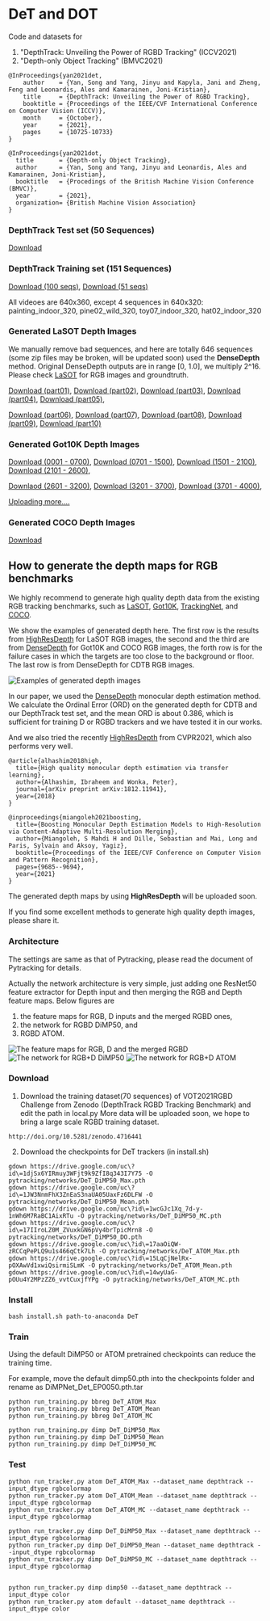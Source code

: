 # DeT and DOT
Code and datasets for 

1) "DepthTrack: Unveiling the Power of RGBD Tracking" (ICCV2021)
2) "Depth-only Object Tracking" (BMVC2021)

```
@InProceedings{yan2021det,
    author    = {Yan, Song and Yang, Jinyu and Kapyla, Jani and Zheng, Feng and Leonardis, Ales and Kamarainen, Joni-Kristian},
    title     = {DepthTrack: Unveiling the Power of RGBD Tracking},
    booktitle = {Proceedings of the IEEE/CVF International Conference on Computer Vision (ICCV)},
    month     = {October},
    year      = {2021},
    pages     = {10725-10733}
}

@InProceedings{yan2021dot,
  title       = {Depth-only Object Tracking},
  author      = {Yan, Song and Yang, Jinyu and Leonardis, Ales and Kamarainen, Joni-Kristian},
  booktitle   = {Procedings of the British Machine Vision Conference (BMVC)},
  year        = {2021},
  organization= {British Machine Vision Association}
}
```


### DepthTrack Test set (50 Sequences) 
[Download](https://doi.org/10.5281/zenodo.5792146)

### DepthTrack Training set (151 Sequences)
[Download (100 seqs)](https://doi.org/10.5281/zenodo.5794115),  [Download (51 seqs)](https://doi.org/10.5281/zenodo.5794125)

All videoes are 640x360, except 4 sequences in 640x320: painting_indoor_320, pine02_wild_320, toy07_indoor_320, hat02_indoor_320

### Generated LaSOT Depth Images
We manually remove bad sequences, and here are totally 646 sequences (some zip files may be broken, will be updated soon) used the **DenseDepth** method. 
Original DenseDepth outputs are in range [0, 1.0], we multiply 2^16.
Please check [LaSOT](http://vision.cs.stonybrook.edu/~lasot/) for RGB images and groundtruth.

[Download (part01)](https://doi.org/10.5281/zenodo.5482985),
[Download (part02)](https://doi.org/10.5281/zenodo.5484168), 
[Download (part03)](https://doi.org/10.5281/zenodo.5493447),
[Download (part04)](https://doi.org/10.5281/zenodo.5493615),
[Download (part05)](https://doi.org/10.5281/zenodo.5494482),


[Download (part06)](https://doi.org/10.5281/zenodo.5494485),
[Download (part07)](https://doi.org/10.5281/zenodo.5495242),
[Download (part08)](https://doi.org/10.5281/zenodo.5495246),
[Download (part09)](https://doi.org/10.5281/zenodo.5495249),
[Download (part10)](https://doi.org/10.5281/zenodo.5495255)

### Generated Got10K Depth Images

[Download (0001 - 0700)](https://doi.org/10.5281/zenodo.5799060), 
[Download (0701 - 1500)](https://doi.org/10.5281/zenodo.5799074), 
[Download (1501 - 2100)](https://doi.org/10.5281/zenodo.5799086),
[Download (2101 - 2600)](https://doi.org/10.5281/zenodo.5799712),

[Downlaod (2601 - 3200)](https://doi.org/10.5281/zenodo.5799718),
[Download (3201 - 3700)](https://doi.org/10.5281/zenodo.5801175),
[Download (3701 - 4000)](https://doi.org/10.5281/zenodo.5801182),
<!-- [Download (4001 - 4300)](), -->

<!-- [Download (4301 - 4500)](),
[Downlaod (4501 - 4800)](),
[Download (4801 - 5200)](),
[Download (5201 - 5500)](),
[Downlaod (5501 - 5800)](),
[Download (5801 - 5990)](),
[Download (5991 - 6200)](),
[Download (6201 - 6400)](),
[Downlaod (6401 - 6700)](),
[Download (6701 - 7200)](),
[Download (7201 - 7600)](),
[Download (7601 - 8000)](), -->

[Uploading more....]()

### Generated COCO Depth Images
[Download](https://doi.org/10.5281/zenodo.5795270)

## How to generate the depth maps for RGB benchmarks
We highly recommend to generate high quality depth data from the existing RGB tracking benchmarks,
such as [LaSOT](http://vision.cs.stonybrook.edu/~lasot/),
[Got10K](http://got-10k.aitestunion.com/),
[TrackingNet](https://tracking-net.org/), and
[COCO](https://cocodataset.org/#home).

We show the examples of generated depth here.
The first row is the results from [HighResDepth](http://yaksoy.github.io/highresdepth/) for LaSOT RGB images,
the second and the third are from [DenseDepth](https://github.com/ialhashim/DenseDepth) for Got10K and COCO RGB images,
the forth row is for the failure cases in which the targets are too close to the background or floor.
The last row is from DenseDepth for CDTB RGB images.

![Examples of generated depth images](imgs/generated_depth.png)

In our paper, we used the [DenseDepth](https://github.com/ialhashim/DenseDepth) monocular depth estimation method.
We calculate the Ordinal Error (ORD) on the generated depth for CDTB and our DepthTrack test set, and the mean ORD is about 0.386, which is sufficient for training D or RGBD trackers and we have tested it in our works.

And we also tried the recently [HighResDepth](http://yaksoy.github.io/highresdepth/) from CVPR2021, which also performs very well.

```
@article{alhashim2018high,
  title={High quality monocular depth estimation via transfer learning},
  author={Alhashim, Ibraheem and Wonka, Peter},
  journal={arXiv preprint arXiv:1812.11941},
  year={2018}
}

@inproceedings{miangoleh2021boosting,
  title={Boosting Monocular Depth Estimation Models to High-Resolution via Content-Adaptive Multi-Resolution Merging},
  author={Miangoleh, S Mahdi H and Dille, Sebastian and Mai, Long and Paris, Sylvain and Aksoy, Yagiz},
  booktitle={Proceedings of the IEEE/CVF Conference on Computer Vision and Pattern Recognition},
  pages={9685--9694},
  year={2021}
}
```


The generated depth maps by using **HighResDepth** will be uploaded soon.

If you find some excellent methods to generate high quality depth images, please share it.

### Architecture
The settings are same as that of Pytracking, please read the document of Pytracking for details.

Actually the network architecture is very simple, just adding one ResNet50 feature extractor for Depth input and then merging the RGB and Depth feature maps.
Below figures are
1) the feature maps for RGB, D inputs and the merged RGBD ones,
2) the network for RGBD DiMP50, and
3) RGBD ATOM.

![The feature maps for RGB, D and the merged RGBD](imgs/fig_featuremaps.png)
![The network for RGB+D DiMP50](imgs/figure_for_RGBD_DiMP50.png)
![The network for RGB+D ATOM](imgs/figure_for_RGBD_ATOM.png)


### Download
1) Download the training dataset(70 sequences) of VOT2021RGBD Challenge from Zenodo (DepthTrack RGBD Tracking Benchmark) and edit the path in local.py
More data will be uploaded soon, we hope to bring a large scale RGBD training dataset.
```
http://doi.org/10.5281/zenodo.4716441
```

2) Download the checkpoints for DeT trackers (in install.sh)
```
gdown https://drive.google.com/uc\?id\=1djSx6YIRmuy3WFjt9k9ZfI8q343I7Y75 -O pytracking/networks/DeT_DiMP50_Max.pth
gdown https://drive.google.com/uc\?id\=1JW3NnmFhX3ZnEaS3naUA05UaxFz6DLFW -O pytracking/networks/DeT_DiMP50_Mean.pth
gdown https://drive.google.com/uc\?id\=1wcGJc1Xq_7d-y-1nWh6M7RaBC1AixRTu -O pytracking/networks/DeT_DiMP50_MC.pth
gdown https://drive.google.com/uc\?id\=17IIroLZ0M_ZVuxkGN6pVy4brTpicMrn8 -O pytracking/networks/DeT_DiMP50_DO.pth
gdown https://drive.google.com/uc\?id\=17aaOiQW-zRCCqPePLQ9u1s466qCtk7Lh -O pytracking/networks/DeT_ATOM_Max.pth
gdown https://drive.google.com/uc\?id\=15LqCjNelRx-pOXAwVd1xwiQsirmiSLmK -O pytracking/networks/DeT_ATOM_Mean.pth
gdown https://drive.google.com/uc\?id\=14wyUaG-pOUu4Y2MPzZZ6_vvtCuxjfYPg -O pytracking/networks/DeT_ATOM_MC.pth
```

### Install
```
bash install.sh path-to-anaconda DeT
```

### Train
Using the default DiMP50 or ATOM pretrained checkpoints can reduce the training time.

For example, move the default dimp50.pth into the checkpoints folder and rename as DiMPNet_Det_EP0050.pth.tar

```
python run_training.py bbreg DeT_ATOM_Max
python run_training.py bbreg DeT_ATOM_Mean
python run_training.py bbreg DeT_ATOM_MC

python run_training.py dimp DeT_DiMP50_Max
python run_training.py dimp DeT_DiMP50_Mean
python run_training.py dimp DeT_DiMP50_MC
```

### Test
```
python run_tracker.py atom DeT_ATOM_Max --dataset_name depthtrack --input_dtype rgbcolormap
python run_tracker.py atom DeT_ATOM_Mean --dataset_name depthtrack --input_dtype rgbcolormap
python run_tracker.py atom DeT_ATOM_MC --dataset_name depthtrack --input_dtype rgbcolormap

python run_tracker.py dimp DeT_DiMP50_Max --dataset_name depthtrack --input_dtype rgbcolormap
python run_tracker.py dimp DeT_DiMP50_Mean --dataset_name depthtrack --input_dtype rgbcolormap
python run_tracker.py dimp DeT_DiMP50_MC --dataset_name depthtrack --input_dtype rgbcolormap


python run_tracker.py dimp dimp50 --dataset_name depthtrack --input_dtype color
python run_tracker.py atom default --dataset_name depthtrack --input_dtype color

```
